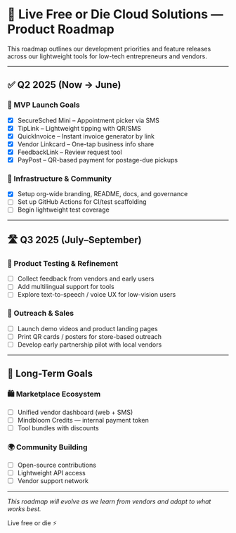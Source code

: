 # 📍 Live Free or Die Cloud Solutions — Product Roadmap

This roadmap outlines our development priorities and feature releases across our lightweight tools for low-tech entrepreneurs and vendors.

---

## ✅ Q2 2025 (Now → June)

### 🔧 MVP Launch Goals
- [x] SecureSched Mini – Appointment picker via SMS
- [x] TipLink – Lightweight tipping with QR/SMS
- [x] QuickInvoice – Instant invoice generator by link
- [x] Vendor Linkcard – One-tap business info share
- [x] FeedbackLink – Review request tool
- [x] PayPost – QR-based payment for postage-due pickups

### 🔄 Infrastructure & Community
- [x] Setup org-wide branding, README, docs, and governance
- [ ] Set up GitHub Actions for CI/test scaffolding
- [ ] Begin lightweight test coverage

---

## 🛣️ Q3 2025 (July–September)

### 🧪 Product Testing & Refinement
- [ ] Collect feedback from vendors and early users
- [ ] Add multilingual support for tools
- [ ] Explore text-to-speech / voice UX for low-vision users

### 📢 Outreach & Sales
- [ ] Launch demo videos and product landing pages
- [ ] Print QR cards / posters for store-based outreach
- [ ] Develop early partnership pilot with local vendors

---

## 🧭 Long-Term Goals

### 🛍️ Marketplace Ecosystem
- [ ] Unified vendor dashboard (web + SMS)
- [ ] Mindbloom Credits — internal payment token
- [ ] Tool bundles with discounts

### 🌍 Community Building
- [ ] Open-source contributions
- [ ] Lightweight API access
- [ ] Vendor support network

---

_This roadmap will evolve as we learn from vendors and adapt to what works best._

Live free or die ⚡
